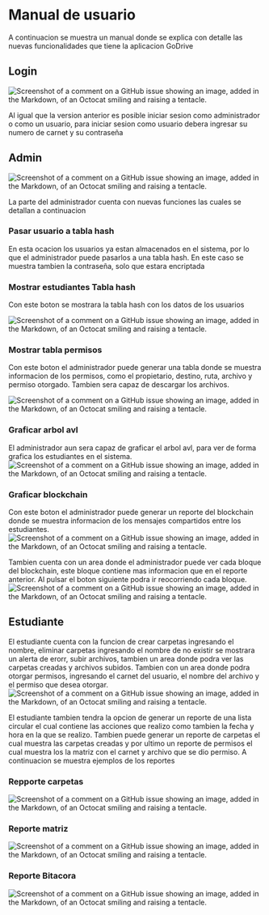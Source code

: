 # Manual de usuario
A continuacion se muestra un manual donde se explica con detalle las nuevas funcionalidades que tiene la aplicacion GoDrive

## Login
![Screenshot of a comment on a GitHub issue showing an image, added in the Markdown, of an Octocat smiling and raising a tentacle.](https://i.imgur.com/Hs8GzBv.png)

Al igual que la version anterior es posible iniciar sesion como administrador o como un usuario, para iniciar sesion como usuario debera ingresar su numero de carnet y su contraseña

## Admin
![Screenshot of a comment on a GitHub issue showing an image, added in the Markdown, of an Octocat smiling and raising a tentacle.](https://i.imgur.com/KK6yXO1.png)

La parte del administrador cuenta con nuevas funciones las cuales se detallan a continuacion

### Pasar usuario a tabla hash
En esta ocacion los usuarios ya estan almacenados en el sistema, por lo que el administrador puede pasarlos a una tabla hash. En este caso se muestra tambien la contraseña, solo que estara encriptada

### Mostrar estudiantes Tabla hash
Con este boton se mostrara la tabla hash con los datos de los usuarios

![Screenshot of a comment on a GitHub issue showing an image, added in the Markdown, of an Octocat smiling and raising a tentacle.](https://i.imgur.com/r030JMp.png)

### Mostrar tabla permisos
Con este boton el administrador puede generar una tabla donde se muestra informacion de los permisos, como el propietario, destino, ruta, archivo y permiso otorgado. Tambien sera capaz de descargar los archivos.


![Screenshot of a comment on a GitHub issue showing an image, added in the Markdown, of an Octocat smiling and raising a tentacle.](https://i.imgur.com/w11UX7m.png)


### Graficar arbol avl
El administrador aun sera capaz de graficar el arbol avl, para ver de forma grafica los estudiantes en el sistema.
![Screenshot of a comment on a GitHub issue showing an image, added in the Markdown, of an Octocat smiling and raising a tentacle.](https://i.imgur.com/Ra0WIxw.png)


### Graficar blockchain
Con este boton el administrador puede generar un reporte del blockchain donde se muestra informacion de los mensajes compartidos entre los estudiantes. 
![Screenshot of a comment on a GitHub issue showing an image, added in the Markdown, of an Octocat smiling and raising a tentacle.](https://i.imgur.com/Nzb9a6i.png)

Tambien cuenta con un area donde el administrador puede ver cada bloque del blockchain, este bloque contiene mas informacion que en el reporte anterior. Al pulsar el boton siguiente podra ir reocorriendo cada bloque.
![Screenshot of a comment on a GitHub issue showing an image, added in the Markdown, of an Octocat smiling and raising a tentacle.](https://i.imgur.com/s6jT0Cx.png)


## Estudiante
El estudiante cuenta con la funcion de crear carpetas ingresando el nombre, eliminar carpetas ingresando el nombre de no existir se mostrara un alerta de erorr, subir archivos, tambien un area donde podra ver las carpetas creadas y archivos subidos. Tambien con un area donde podra otorgar permisos, ingresando el carnet del usuario, el nombre del archivo y el permiso que desea otorgar.
![Screenshot of a comment on a GitHub issue showing an image, added in the Markdown, of an Octocat smiling and raising a tentacle.](https://i.imgur.com/iD7myyM.png)

El estudiante tambien tendra la opcion de generar un reporte de una lista circular el cual contiene las acciones que realizo como tambien la fecha y hora en la que se realizo. Tambien puede generar un reporte de carpetas el cual muestra las carpetas creadas y por ultimo un reporte de permisos el cual muestra los la matriz con el carnet y archivo que se dio permiso. A continuacion se muestra ejemplos de los reportes



### Repporte carpetas
![Screenshot of a comment on a GitHub issue showing an image, added in the Markdown, of an Octocat smiling and raising a tentacle.](https://i.imgur.com/MHYUewC.png)

### Reporte matriz
![Screenshot of a comment on a GitHub issue showing an image, added in the Markdown, of an Octocat smiling and raising a tentacle.](https://i.imgur.com/r38r0jL.png)

### Reporte Bitacora
![Screenshot of a comment on a GitHub issue showing an image, added in the Markdown, of an Octocat smiling and raising a tentacle.](https://i.imgur.com/XHBpGIr.png)


